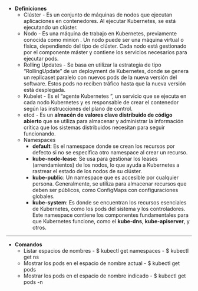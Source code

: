
- **Definiciones**
	* Clúster
			- Es un conjunto de máquinas de nodos que ejecutan aplicaciones en contenedores. Al ejecutar Kubernetes, se está ejecutando un clúster.
	* Nodo
			- Es una máquina de trabajo en Kubernetes, previamente conocida como minion . Un nodo puede ser una máquina virtual o física, dependiendo del tipo de clúster. Cada nodo está gestionado por el componente máster y contiene los servicios necesarios para ejecutar pods.
	* Rolling Updates
			- Se basa en utilizar la estrategia de tipo “RollingUpdate” de un deployment de Kubernetes, donde se genera un replicaset paralelo con nuevos pods de la nueva versión del software. Estos pods no reciben tráfico hasta que la nueva versión está desplegada.
	* Kubelet
			- Es el “agente Kubernetes ”, un servicio que se ejecuta en cada nodo Kubernetes y es responsable de crear el contenedor según las instrucciones del plano de control.
	* etcd
			- Es un **almacén de valores clave distribuido de código abierto** que se utiliza para almacenar y administrar la información crítica que los sistemas distribuidos necesitan para seguir funcionando.
	- Namespaces
		- **default**: Es el namespace donde se crean los recursos por defecto si no se especifica otro namespace al crear un recurso.
		- **kube-node-lease**: Se usa para gestionar los leases (arrendamientos) de los nodos, lo que ayuda a Kubernetes a rastrear el estado de los nodos de su clúster.
		- **kube-public**: Un namespace que es accesible por cualquier persona. Generalmente, se utiliza para almacenar recursos que deben ser públicos, como ConfigMaps con configuraciones globales.
		- **kube-system**: Es donde se encuentran los recursos esenciales de Kubernetes, como los pods del sistema y los controladores. Este namespace contiene los componentes fundamentales para que Kubernetes funcione, como el **kube-dns**, **kube-apiserver**, y otros.

---

- **Comandos**
	- Listar espacios de nombres
			- $ kubectl get namespaces
			- $ kubectl get ns
	- Mostrar los pods en el espacio de nombre actual
			- $ kubectl get pods
	- Mostrar los pods en el espacio de nombre indicado
			- $ kubectl get pods -n <nombre-espacio>